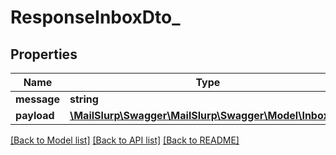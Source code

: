 # ResponseInboxDto_

## Properties
Name | Type | Description | Notes
------------ | ------------- | ------------- | -------------
**message** | **string** |  | [optional] 
**payload** | [**\MailSlurp\Swagger\MailSlurp\Swagger\Model\InboxDto**](InboxDto.md) |  | [optional] 

[[Back to Model list]](../README.md#documentation-for-models) [[Back to API list]](../README.md#documentation-for-api-endpoints) [[Back to README]](../README.md)


